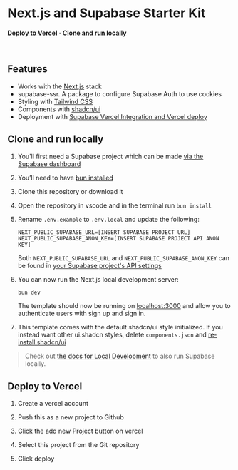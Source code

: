 # Next.js and Supabase Starter Kit

<p>
  <a href="#deploy-to-vercel"><strong>Deploy to Vercel</strong></a> ·
  <a href="#clone-and-run-locally"><strong>Clone and run locally</strong></a>
</p>
<br/>

## Features

- Works with the [Next.js](https://nextjs.org) stack
- supabase-ssr. A package to configure Supabase Auth to use cookies
- Styling with [Tailwind CSS](https://tailwindcss.com)
- Components with [shadcn/ui](https://ui.shadcn.com/)
- Deployment with [Supabase Vercel Integration and Vercel deploy](#deploy-your-own)

## Clone and run locally

1. You'll first need a Supabase project which can be made [via the Supabase dashboard](https://database.new)

2. You’ll need to have [bun installed](https://bun.sh/docs/installation)

3. Clone this repository or download it

4. Open the repository in vscode and in the terminal run `bun install`

4. Rename `.env.example` to `.env.local` and update the following:

   ```
   NEXT_PUBLIC_SUPABASE_URL=[INSERT SUPABASE PROJECT URL]
   NEXT_PUBLIC_SUPABASE_ANON_KEY=[INSERT SUPABASE PROJECT API ANON KEY]
   ```

   Both `NEXT_PUBLIC_SUPABASE_URL` and `NEXT_PUBLIC_SUPABASE_ANON_KEY` can be found in [your Supabase project's API settings](https://app.supabase.com/project/_/settings/api)

5. You can now run the Next.js local development server:

   ```bash
   bun dev
   ```

   The template should now be running on [localhost:3000](http://localhost:3000/) and allow you to authenticate users with sign up and sign in.

6. This template comes with the default shadcn/ui style initialized. If you instead want other ui.shadcn styles, delete `components.json` and [re-install shadcn/ui](https://ui.shadcn.com/docs/installation/next)

> Check out [the docs for Local Development](https://supabase.com/docs/guides/getting-started/local-development) to also run Supabase locally.

## Deploy to Vercel

1. Create a vercel account

2. Push this as a new project to Github

3. Click the add new Project button on vercel

4. Select this project from the Git repository

5. Click deploy
